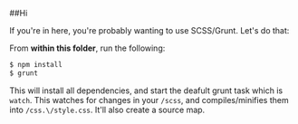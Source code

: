 ##Hi

If you're in here, you're probably wanting to use SCSS/Grunt. Let's do that:

From **within this folder**, run the following:

```bash
$ npm install
$ grunt
```

This will install all dependencies, and start the deafult grunt task which is `watch`. This watches for changes in your `/scss`, and compiles/minifies them into `/css.\/style.css`. It'll also create a source map.